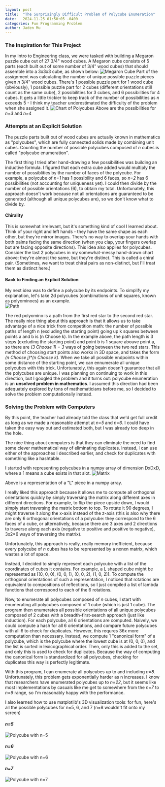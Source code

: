 ```yaml
---
layout: post
title:  "The Surprisingly Difficult Problem of Polycube Enumeration"
date:   2024-11-25 01:50:05 -0400
categories: Fun Programming Problem
author: Jaden Mu
---
```

### The Inspiration for This Project
In my Intro to Engineering class, we were tasked with building a Megaron puzzle cube out of 27 3/4" wood cubes.  A Megaron cube consists of 5 parts (each built out of some number of 3/4" wood cubes) that should assemble into a 3x3x3 cube, as shown below: 
![Megaron Cube](/assets/polycubes/fabricated_megaron.jpg)
Part of the assignment was calculating the number of unique possible puzzle pieces given *n* 3/4" wood cubes.  There's 1 possible puzzle part for 1 wood cube (obviously), 1 possible puzzle part for 2 cubes (different orientations still count as the same cube), 2 possibilities for 3 cubes, and 6 possibilities for 4 cubes.  It gets a little trickier to keep track of the number of possibilities as *n* exceeds 5 - I think my teacher underestimated the difficulty of the problem when she assigned it.
![Chart of Polycubes](/assets/polycubes/handdrawn_possibilities.png)
Above are the possibilities for *n=3* and *n=4*

### Attempts at an Explicit Solution
The puzzle parts built out of wood cubes are actually known in mathematics as "polycubes", which are fully connected solids made by combining unit cubes.  Counting the number of possible polycubes composed of *n* cubes is called "polycube enumeration".

The first thing I tried after hand-drawing a few possibilities was building an inductive formula.  I figured that each extra cube added would multiply the number of possiblities by the number of faces of the polycube.  For example, a polycube of *n=1* has 1 possibility and 6 faces, so *n=2* has 6 possibilities (not accounting for uniqueness yet).  I could then divide by the number of possible orientations (6), to obtain my total.  Unfortunately, this approach doesn't work because not all orientations are guaranteed to be generated (although all unique polycubes are), so we don't know what to divide by.  

#### Chirality
This is somewhat irrelevant, but it's something kind of cool I learned about.  Think of your right and left hands - they have the same shape as each other, but they're mirror images.  There's no way to overlap your hands with both palms facing the same direction (when you clap, your fingers overlap but are facing opposite directions).  This idea also applies for polycubes.  Consider the last 2 polycubes in my somewhat-messy hand-drawn chart above: they're almost the same, but they're distinct.  This is called a chiral pair.  (Sometimes, we want to treat chiral pairs as non-distinct, but I'll treat them as distinct here.)

#### Back to Finding an Explicit Solution
My next idea was to define a polycube by its endpoints.  To simplify my explanation, let's take 2d polycubes (combinations of unit squares, known as polyominoes) as an example.  
![Path](/assets/polycubes/path.png)

The red polyomino is a path from the first red star to the second red star.  The really nice thing about this approach is that it allows us to take advantage of a nice trick from competition math: the number of possible paths of length n (excluding the starting point) going up k squares between points a and b is (n Choose k).  In the example above, the path length is 3 steps (excluding the starting point) and point b is 1 square abouve point a, so there are *(3 Choose 1) = 3* ways of going between the two red stars.  This method of choosing start points also works in 3D space, and takes the form *(n Choose j)\*(n Choose k)*.  When we take all possible endpoints within some distance of the starting point, we can ennumerate all unique polycubes with this trick.  Unfortunately, this again doesn't guarantee that all the polycubes are unique.  I was planning on continuing to work in this direction, but I googled the problem and it turns out: polycube enumeration is an **unsolved problem in mathematics**.  I assumed this direction had been adequately explored by tons of mathematicians before me, so I decided to solve the problem computationally instead.

### Solving the Problem with Computers
By this point, the teacher had already told the class that we'd get full credit as long as we made a reasonable attempt at *n=5* and *n=6*.  I could have taken the easy way out and estimated both, but I was already too deep in the hole.

The nice thing about computers is that they can eliminate the need to find some clever mathematical way of eliminating duplicates.  Instead, I can use either of the approaches I described earlier, and check for duplicates with something like a hashtable.

I started with representing polycubes in a numpy array of dimension DxDxD, where a 1 means a cube exists in that slot.
![Matrix](/assets/polycubes/matrix.png)

Above is a representation of a "L" piece in a numpy array.

I really liked this approach because it allows me to compute all orthogonal orientations quickly by simply traversing the matrix along different axes in different directions.  For example, to flip the piece upside down, I would simply start traversing the matrix bottom to top.  To rotate it 90 degrees, I might traverse it along the x-axis instead of the z-axis (this is also why there are only 6 orthogonal orientations of a polycube: they correspond to the 6 faces of a cube, or alternatively, because there are 3 axes and 2 directions to traverse along each axis (negative to positive and positive to negative), 3x2=6 ways of traversing the matrix).

Unfortunately, this approach is really, really memory inefficient, because every polycube of *n* cubes has to be represented by a nxnxn matrix, which wastes a lot of space.

Instead, I decided to simply represent each polycube with a list of the coordinates of cubes it contains.  For example, a L shaped cube might be represented as [(0, 0, 0), (0, 0, 1), (0, 0, 2), (1, 0, 2)].  To compute the orthogonal orientations of such a representation, I noticed that rotations are equivalent to compositions of reflections, so I just compiled a list of lambda functions that correspond to each of the 6 rotations.

Now, to enumerate all polycubes composed of *n* cubes, I start with enumerating all polycubes composed of 1 cube (which is just 1 cube).  The program then enumerates all possible orientations of all unique polycubes composed of 2 cubes with a breadth-first-search approach (just like induction).  For each polycube, all 6 orientations are computed.  Naively, we could compute a hash for all 6 orientations, and compare future polycubes with all 6 to check for duplicates.  However, this requres 36x more computation than necessary.  Instead, we compute 1 "canonical form" of a polycube, which is the polycube where the lowest cube is at (0, 0, 0), and the list is sorted in lexicographical order.  Then, only this is added to the set, and only this is used to check for duplicates.  Because the way of computing the canonical form is standardized for all polycubes, checking for duplicates this way is perfectly legitimate.

With this program, I can enumerate all polycubes up to and including *n=8*.  Unfortunately, this problem gets exponentially harder as n increases.  I know that researchers have enumerated polycubes up to *n=22*, but it seems like most implementations by casuals like me get to somewhere from the *n=7* to *n=9* range, so I'm reasonably happy with the performance.

I also learned how to use matplotlib's 3D visualization tools: for fun, here's all the possible polycubes for n=5, 6, and 7 (n=8 wouldn't fit onto my screen)

#### *n=5*
![Polycube with n=5](/assets/polycubes/5.png)

#### *n=6*
![Polycube with n=6](/assets/polycubes/6.png)

#### *n=7*
![Polycube with n=7](/assets/polycubes/7.png)


